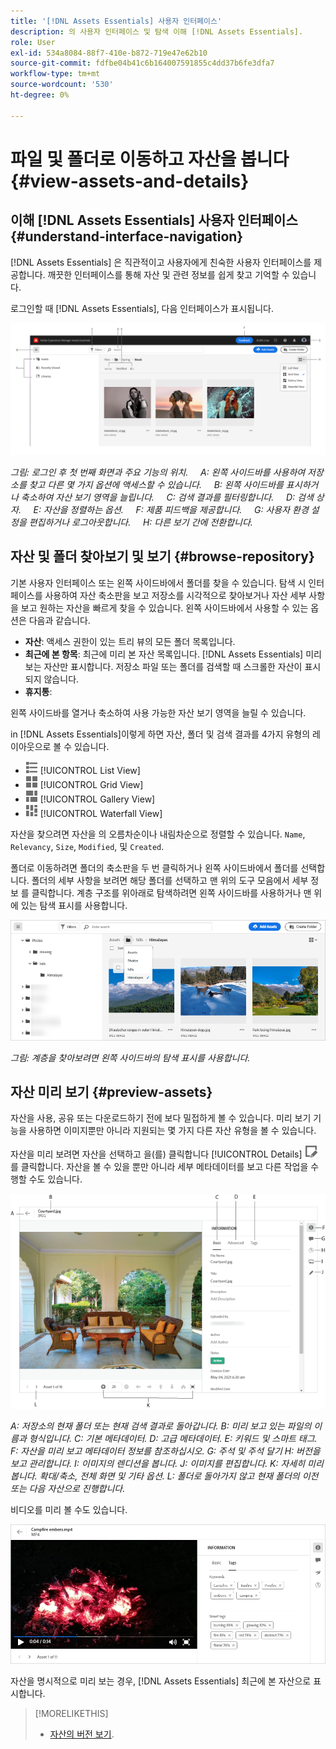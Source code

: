 ```yaml
---
title: '[!DNL Assets Essentials] 사용자 인터페이스'
description: 의 사용자 인터페이스 및 탐색 이해 [!DNL Assets Essentials].
role: User
exl-id: 534a8084-88f7-410e-b872-719e47e62b10
source-git-commit: fdfbe04b41c6b164007591855c4dd37b6fe3dfa7
workflow-type: tm+mt
source-wordcount: '530'
ht-degree: 0%

---
```


# 파일 및 폴더로 이동하고 자산을 봅니다 {#view-assets-and-details}

<!-- TBD: Give screenshots of all views with many assets. Zoom out to showcase how the thumbnails/tiles flow on the UI in different views. -->

<!-- TBD: The options in left sidebar may change. Shared with me and Shared by me are missing for now. Update this section as UI is updated. -->

## 이해 [!DNL Assets Essentials] 사용자 인터페이스 {#understand-interface-navigation}

[!DNL Assets Essentials] 은 직관적이고 사용자에게 친숙한 사용자 인터페이스를 제공합니다. 깨끗한 인터페이스를 통해 자산 및 관련 정보를 쉽게 찾고 기억할 수 있습니다.

로그인할 때 [!DNL Assets Essentials], 다음 인터페이스가 표시됩니다.

<!-- TBD: Update this screenshot. Remove top bar. Remove 2 labels from top bar. -->

![[!DNL Assets Essentials] 사용자 인터페이스](assets/essentials-interface1.png)

*그림: 로그인 후 첫 번째 화면과 주요 기능의 위치.*
    *A: 왼쪽 사이드바를 사용하여 저장소를 찾고 다른 몇 가지 옵션에 액세스할 수 있습니다.*
    *B: 왼쪽 사이드바를 표시하거나 축소하여 자산 보기 영역을 늘립니다.*
    *C: 검색 결과를 필터링합니다.*
    *D: 검색 상자.*
    *E: 자산을 정렬하는 옵션.*
    *F: 제품 피드백을 제공합니다.*
    *G: 사용자 환경 설정을 편집하거나 로그아웃합니다.*
    *H: 다른 보기 간에 전환합니다.*

<!-- TBD: Need an embedded video here with narration. It has to be hosted on MPC to be embeddable. -->

## 자산 및 폴더 찾아보기 및 보기 {#browse-repository}

기본 사용자 인터페이스 또는 왼쪽 사이드바에서 폴더를 찾을 수 있습니다. 탐색 시 인터페이스를 사용하여 자산 축소판을 보고 저장소를 시각적으로 찾아보거나 자산 세부 사항을 보고 원하는 자산을 빠르게 찾을 수 있습니다. 왼쪽 사이드바에서 사용할 수 있는 옵션은 다음과 같습니다.

* **자산**: 액세스 권한이 있는 트리 뷰의 모든 폴더 목록입니다.
* **최근에 본 항목**: 최근에 미리 본 자산 목록입니다. [!DNL Assets Essentials] 미리 보는 자산만 표시합니다. 저장소 파일 또는 폴더를 검색할 때 스크롤한 자산이 표시되지 않습니다.
* **휴지통**:

<!-- TBD: Not sure if we want to publish these right now. CC Libs are beta as per Greg.
* **Libraries**: Access to [!DNL Adobe Creative Cloud Team] (CCT) Libraries view. This view is visible only if the user is entitled to CCT Libraries.
-->

<!-- TBD: My Work Space shows task inbox and it is not visible on AEM Cloud Demos as of now. It is the source of truth server hence not documenting My Work Space option for now.
-->

왼쪽 사이드바를 열거나 축소하여 사용 가능한 자산 보기 영역을 늘릴 수 있습니다.

in [!DNL Assets Essentials]이렇게 하면 자산, 폴더 및 검색 결과를 4가지 유형의 레이아웃으로 볼 수 있습니다.

* ![목록 보기 아이콘](assets/do-not-localize/list-view.png) [!UICONTROL List View]
* ![격자 보기 아이콘](assets/do-not-localize/grid-view.png) [!UICONTROL Grid View]
* ![갤러리 보기 아이콘](assets/do-not-localize/gallery-view.png) [!UICONTROL Gallery View]
* ![폭포 보기 아이콘](assets/do-not-localize/waterfall-view.png) [!UICONTROL Waterfall View]

자산을 찾으려면 자산을 의 오름차순이나 내림차순으로 정렬할 수 있습니다. `Name`, `Relevancy`, `Size`, `Modified`, 및 `Created`.

폴더로 이동하려면 폴더의 축소판을 두 번 클릭하거나 왼쪽 사이드바에서 폴더를 선택합니다. 폴더의 세부 사항을 보려면 해당 폴더를 선택하고 맨 위의 도구 모음에서 세부 정보 를 클릭합니다. 계층 구조를 위아래로 탐색하려면 왼쪽 사이드바를 사용하거나 맨 위에 있는 탐색 표시를 사용합니다.

![폴더 찾아보기](assets/browsing-folders.png)

*그림: 계층을 찾아보려면 왼쪽 사이드바의 탐색 표시를 사용합니다.*

## 자산 미리 보기 {#preview-assets}

자산을 사용, 공유 또는 다운로드하기 전에 보다 밀접하게 볼 수 있습니다. 미리 보기 기능을 사용하면 이미지뿐만 아니라 지원되는 몇 가지 다른 자산 유형을 볼 수 있습니다.

자산을 미리 보려면 자산을 선택하고 을(를) 클릭합니다 [!UICONTROL Details] ![세부 사항 아이콘](assets/do-not-localize/edit-in-icon.png) 를 클릭합니다. 자산을 볼 수 있을 뿐만 아니라 세부 메타데이터를 보고 다른 작업을 수행할 수도 있습니다.

![자산 미리 보기](assets/preview-asset.png)

*A: 저장소의 현재 폴더 또는 현재 검색 결과로 돌아갑니다.*
*B: 미리 보고 있는 파일의 이름과 형식입니다.*
*C: 기본 메타데이터.*
*D: 고급 메타데이터.*
*E: 키워드 및 스마트 태그.*
*F: 자산을 미리 보고 메타데이터 정보를 참조하십시오.*
*G: 주석 및 주석 달기*
*H: 버전을 보고 관리합니다.*
*I: 이미지의 렌디션을 봅니다.*
*J: 이미지를 편집합니다.*
*K: 자세히 미리 봅니다. 확대/축소, 전체 화면 및 기타 옵션.*
*L: 폴더로 돌아가지 않고 현재 폴더의 이전 또는 다음 자산으로 진행합니다.*

비디오를 미리 볼 수도 있습니다.

![비디오 미리 보기](/help/assets/preview-video.png)

자산을 명시적으로 미리 보는 경우, [!DNL Assets Essentials] 최근에 본 자산으로 표시합니다.

<!-- TBD: Describe the options.

Explicitly previewed assets are displayed as recently viewed assets. Give screenshot of this.
Other use cases after previewing.
-->

>[!MORELIKETHIS]
>
>* [자산의 버전 보기](/help/manage-organize.md#view-versions).

